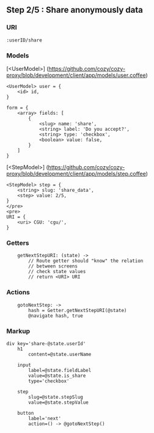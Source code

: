 

## Step 2/5 : Share anonymously data

### URI

`:userID/share`


### Models

[&lt;UserModel&gt;] (https://github.com/cozy/cozy-proxy/blob/development/client/app/models/user.coffee)
```
<UserModel> user = {
	<id> id,
}
```
```
form = {
	<array> fields: [
		{
		    <slug> name: 'share',
		    <string> label: 'Do you accept?',
		    <string> type: 'checkbox',
		    <boolean> value: false,
		}
	]
}
```
[&lt;StepModel&gt;] (https://github.com/cozy/cozy-proxy/blob/development/client/app/models/step.coffee)
```
<StepModel> step = {
	<string> slug: 'share_data',
	<step> value: 2/5,
}
</pre>
<pre>
URI = {
	<uri> CGU: 'cgu/',
}
```


### Getters

```
    getNextStepURI: (state) ->
        // Route getter should "know" the relation
        // between screens
        // check state values
        // return <URI> URI
```


### Actions

```
    gotoNextStep: ->
        hash = Getter.getNextStepURI(@state)
        @navigate hash, true
```


### Markup
```
div key='share-@state.userId'
	h1
		content=@state.userName

    input
        label=@state.fieldLabel
        value=@state.is_share
        type='checkbox'

	step
		slug=@state.stepSlug
		value=@state.stepValue

	button
		label='next'
		action=() -> @gotoNextStep()
```
